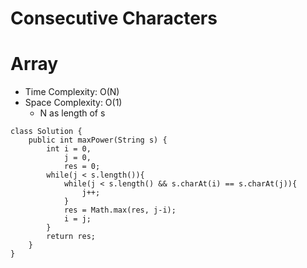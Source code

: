 # Consecutive Characters
# Array
* Time Complexity: O(N)
* Space Complexity: O(1)
    * N as length of s
```
class Solution {
    public int maxPower(String s) {
        int i = 0,
            j = 0,
            res = 0;
        while(j < s.length()){
            while(j < s.length() && s.charAt(i) == s.charAt(j)){
                j++;
            }
            res = Math.max(res, j-i);
            i = j;
        }
        return res;
    }
}
```